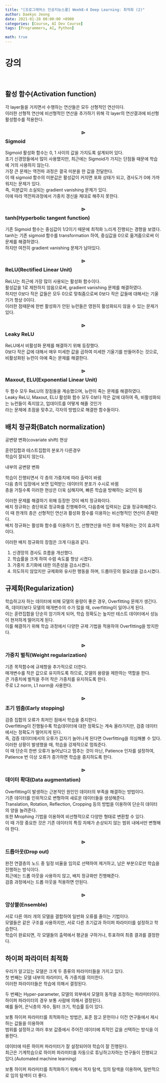 ```yaml
---
title: "[프로그래머스 인공지능스쿨] Week8-4 Deep Learning: 최적화 (2)"
author: Daekyo Jeong
date: 2021-01-28 00:00:00 +0900
categories: [Course, AI Dev Course]
tags: [Programmers, AI, Python]

math: true
---
```


# **강의**   
<br/>

## **활성 함수(Activation function)**  

각 layer들을 거치면서 수행하는 연산들은 모두 선형적인 연산이다.  
이러한 선형적 연산에 비선형적인 연산을 추가하기 위해 각 layer의 연산결과에 비선형 활성함수를 적용한다.  

### **$$\rhd$$ Sigmoid**  

Sigmoid 활성화 함수는 0, 1 사이의 값을 가지도록 설계되어 있다.  
초기 신경망들에서 많이 사용했지만, 최근에는 Sigmoid가 가지는 단점들 때문에 학습에 거의 사용하지 않는다.  
가장 큰 문제는 역전파 과정은 결국 미분을 한 값을 전달한다.  
이 때 sigmoid 함수의 미분값은 활성값이 커지면 포화 상태가 되고, 경사도가 0에 가까워지는 문제가 있다.  
즉, 미분값이 소실되는 gradient vanishing 문제가 있다.  
이에 따라 역전파과정에서 가중치 갱신을 제대로 해주지 못한다.  


### **$$\rhd$$ tanh(Hyperbolic tangent function)**  

기존 Sigmoid 함수는 중심값이 1/2이기 때문에 최적화 느리게 진행되는 경향을 보였다.  
tanh는 기존 sigmoid 함수를 transformation 하여, 중심값을 0으로 옮겨줌으로써 이 문제를 해결하였다.  
하지만 여전히 gradient vanishing 문제가 남아있다.  

### **$$\rhd$$ ReLU(Rectified Linear Unit)**  

ReLU는 최근에 가장 많이 사용되는 활성화 함수이다.  
활성값을 1로 제한하지 않음으로써, gradient vanishing 문제를 해결하였다.  
하지만 0보다 작은 값들은 모두 0으로 맞춰줌으로써 0보다 작은 값들에 대해서는 기울기가 항상 0이다.  
이러한 점때문에 한번 활성화가 안된 뉴런들은 영원히 활성화되지 않을 수 있는 문제가 있다.  

### **$$\rhd$$ Leaky ReLU**  

ReLU에서 비활성화 문제를 해결하기 위해 등장했다.  
0보다 작은 값에 대해서 매우 미세한 값을 곱하여 미세한 기울기를 만들어주는 것으로, 비활성화된 뉴런이 아예 죽는 문제를 해결한다.  

### **$$\rhd$$ Maxout, ELU(Exponential Linear Unit)**  

두 함수 모두 ReLU의 장점들을 계승했으며, 뉴런이 죽는 문제를 해결하였다.  
Leaky ReLU, Maxout, ELU 활성화 함수 모두 0보다 작은 값에 대하여 즉, 비활성화되는 뉴런들이 죽지않고, 업데이트를 어떻게 해줄 것인가  
라는 문제에 초점을 맞추고, 각자의 방법으로 해결한 함수들이다.  

## **배치 정규화(Batch normalization)**  

공변량 변화(covariate shift) 현상  

훈련집합과 테스트집합의 분포가 다른경우  
학습이 잘되지 않는다.  

내부의 공변량 변화  

학습이 진행되면서 각 층의 가중치에 따라 출력이 바뀜  
다음 층의 입장에서 보면 입력받는 데이터의 분포가 수시로 바뀜  
층을 거칠수록 이러한 현상은 더욱 심해지며, 빠른 학습을 방해하는 요인이 됨  

이러한 문제를 해결하기 위해 등장한 것이 배치 정규화이다.  
배치 정규화는 층단위로 정규화를 진행해주어, 다음층에 입력되는 값을 정규화해준다.  
이 때 한개의 층은 선형적인 연산과 활성화 함수를 이용하는 비선형적인 연산이 존재한다.  
배치 정규화는 활성화 함수를 이용하기 전, 선형연산을 마친 후에 적용하는 것이 효과적이다.  

이러한 배치 정규화의 장점은 크게 다음과 같다.  

1. 신경망의 경사도 흐름을 개선했다.  
2. 학습률을 크게 하여 수렴 속도를 향상 시켰다.    
3. 가중치 초기화에 대한 의존성을 감소시켰다.  
4. 의도하지 않았지만 규제화와 유사한 행동을 하며, 드롭아웃의 필요성을 감소시켰다.  

## **규제화(Regularization)**  

학습하고자 하는 데이터에 비해 모델의 용량이 좋은 경우, Overfitting 문제가 생긴다.  
즉, 데이터보다 모델의 매개변수의 수가 많을 때, overfitting이 일어나게 된다.  
이는 훈련집합을 단순히 암기하게 되어, 학습 정확도는 높지만 테스트 데이터에서 성능이 현저하게 떨어지게 된다.  
이를 해결하기 위해 학습 과정에서 다양한 규제 기법을 적용하여 Overfitting을 방지한다.  


### **$$\rhd$$ 가중치 벌칙(Weight regularization)**  

기존 목적함수에 규제항을 추가적으로 더한다.  
매개변수를 작은 값으로 유지하도록 하므로, 모델의 용량을 제한하는 역할을 한다.  
큰 가중치에 벌칙을 주어 작은 가중치를 유지하도록 한다.  
주로 L2 norm, L1 norm을 사용한다.  


### **$$\rhd$$ 조기 멈춤(Early stopping)**  

검증 집합의 오류가 최저인 점에서 학습을 중지한다.  
Overfitting이 진행될수록 학습데이터에 대한 정확도는 계속 올라가지만, 검증 데이터에서는 정확도가 떨어지게 된다.  
즉, 검증 데이터에서의 오류가 갑자기 늘어나게 된다면 Overfitting을 의심해볼 수 있다.  
이러한 상황이 발생했을 때, 학습을 강제적으로 멈춰준다.  
이 때 단순히 한번 오류가 늘어났다고 멈추는 것이 아닌, Patience 인자를 설정하여, Patience 번 이상 오류가 증가하면 학습을 중지하도록 한다.  

### **$$\rhd$$ 데이터 확대(Data augmentation)**  

Overfitting이 발생하는 근본적인 원인인 데이터의 부족을 해결하는 방법이다.  
기존 데이터를 인위적으로 변형하여 새로운 데이터들을 생성해준다.  
Translation, Rotation, Reflection, Cropping 등의 방법을 이용하여 단순히 데이터의 양을 늘려준다.  
또한 Mrophing 기법을 이용하여 비선형적으로 다양한 형태로 변환할 수 있다.  
이 때 가장 중요한 것은 기존 데이터의 특징 자체가 손상되지 않는 범위 내에서만 변형해야 한다.  


### **$$\rhd$$ 드롭아웃(Drop out)**  

완전 연결층의 노드 중 일정 비율을 임의로 선택하여 제거하고, 남은 부분으로만 학습을 진행하는 방식이다.  
최근에는 드롭 아웃을 사용하지 않고, 배치 정규화만 진행해준다.  
검증 과정에서는 드롭 아웃을 적용하면 안된다.  


### **$$\rhd$$ 앙상블(Ensemble)**  

서로 다른 여러 개의 모델을 결합하여 일반화 오류를 줄이는 기법이다.  
모델들은 같은 구조를 사용하지만, 서로 다른 초기값과 하이퍼 파라미터를 설정하고 학습한다.  
학습이 완료되면, 각 모델들의 출력에서 평균을 구하거나, 투표하여 최종 결과를 결정한다.  

## **하이퍼 파라미터 최적화**  

우리가 알고있는 모델은 크게 두 종류의 파라미터들을 가지고 있다.  
첫 번째는 모델 내부의 파라미터, 즉 가중치를 의미한다.  
이러한 파라미터들은 학습에 의해서 결정된다.  

두 번째는 Hyper-parameter, 모델의 외부에서 모델의 동작을 조정하는 파라미터이다.  
하이퍼 파라미터의 경우 보통 사람에 의해서 결정된다.  
예를 들어, 은닉층의 개수, 필터 크기, 학습률 등이 있다.  

보통 하이퍼 파라미터를 최적화하는 방법은, 표준 참고 문헌이나 이전 연구들에서 제시하는 값들을 이용하여  
범위를 설정하고 여러 후보 값중에서 주어진 데이터에 최적인 값을 선택하는 방식을 이용한다.  

데이터에 따른 하이퍼 파라미터가 잘 설정되어야 학습이 잘 진행된다.  
최근은 기계학습으로 하이퍼 파라미터를 자동으로 튜닝하고자하는 연구들이 진행되고 있다.(Automated machine learning)  

보통 하이퍼 파라미터를 최적화하기 위해서 격자 탐색, 임의 탐색을 이용하며, 일반적으로 임의 탐색이 더 좋다.  
